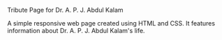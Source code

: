 Tribute Page for Dr. A. P. J. Abdul Kalam

A simple responsive web page created using HTML and CSS.
It features information about Dr. A. P. J. Abdul Kalam's life.